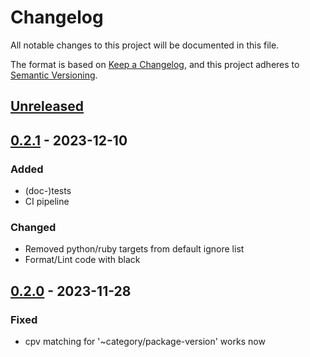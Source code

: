 # Changelog

All notable changes to this project will be documented in this file.

The format is based on [Keep a Changelog](https://keepachangelog.com/en/1.0.0/),
and this project adheres to [Semantic Versioning](https://semver.org/spec/v2.0.0.html).

## [Unreleased]

## [0.2.1] - 2023-12-10

### Added

- (doc-)tests
- CI pipeline

### Changed

- Removed python/ruby targets from default ignore list
- Format/Lint code with black

## [0.2.0] - 2023-11-28

### Fixed

- cpv matching for '~category/package-version' works now

[unreleased]: https://github.com/APN-Pucky/pkg-testing-tools/compare/0.2.1...HEAD
[0.2.1]: https://github.com/APN-Pucky/pkg-testing-tools/compare/0.2.0...0.2.1
[0.2.0]: https://github.com/APN-Pucky/pkg-testing-tools/compare/0.1.1...0.2.0
